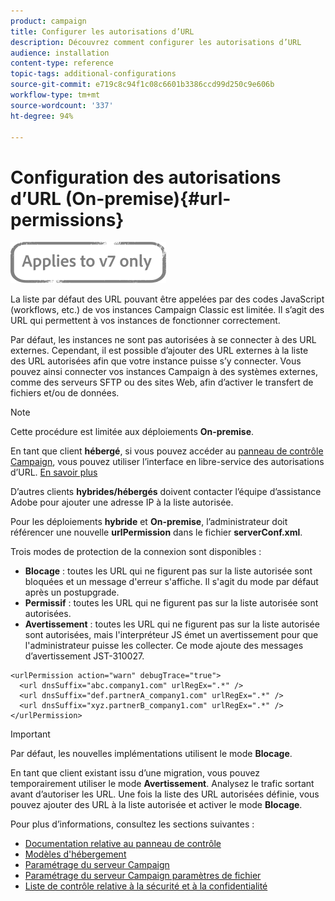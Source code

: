 ```yaml
---
product: campaign
title: Configurer les autorisations d’URL
description: Découvrez comment configurer les autorisations d’URL
audience: installation
content-type: reference
topic-tags: additional-configurations
source-git-commit: e719c8c94f1c08c6601b3386ccd99d250c9e606b
workflow-type: tm+mt
source-wordcount: '337'
ht-degree: 94%

---
```


# Configuration des autorisations d’URL (On-premise){#url-permissions}

![](../../assets/v7-only.svg)

La liste par défaut des URL pouvant être appelées par des codes JavaScript (workflows, etc.) de vos instances Campaign Classic est limitée. Il s’agit des URL qui permettent à vos instances de fonctionner correctement.

Par défaut, les instances ne sont pas autorisées à se connecter à des URL externes. Cependant, il est possible d’ajouter des URL externes à la liste des URL autorisées afin que votre instance puisse s’y connecter. Vous pouvez ainsi connecter vos instances Campaign à des systèmes externes, comme des serveurs SFTP ou des sites Web, afin d’activer le transfert de fichiers et/ou de données.

>[!NOTE]
>
>Cette procédure est limitée aux déploiements **On-premise**.
>
>En tant que client **hébergé**, si vous pouvez accéder au [panneau de contrôle Campaign](https://experienceleague.adobe.com/docs/control-panel/using/control-panel-home.html?lang=fr), vous pouvez utiliser l’interface en libre-service des autorisations d’URL. [En savoir plus](https://experienceleague.adobe.com/docs/control-panel/using/instances-settings/url-permissions.html?lang=fr)
>
>D’autres clients **hybrides/hébergés** doivent contacter l’équipe d’assistance Adobe pour ajouter une adresse IP à la liste autorisée.

Pour les déploiements **hybride** et **On-premise**, l’administrateur doit référencer une nouvelle **urlPermission** dans le fichier **serverConf.xml**.


Trois modes de protection de la connexion sont disponibles :

* **Blocage** : toutes les URL qui ne figurent pas sur la liste autorisée sont bloquées et un message d&#39;erreur s&#39;affiche. Il s&#39;agit du mode par défaut après un postupgrade.
* **Permissif** : toutes les URL qui ne figurent pas sur la liste autorisée sont autorisées.
* **Avertissement** : toutes les URL qui ne figurent pas sur la liste autorisée sont autorisées, mais l&#39;interpréteur JS émet un avertissement pour que l&#39;administrateur puisse les collecter. Ce mode ajoute des messages d’avertissement JST-310027.

```
<urlPermission action="warn" debugTrace="true">
  <url dnsSuffix="abc.company1.com" urlRegEx=".*" />
  <url dnsSuffix="def.partnerA_company1.com" urlRegEx=".*" />
  <url dnsSuffix="xyz.partnerB_company1.com" urlRegEx=".*" />
</urlPermission>
```

>[!IMPORTANT]
>
>Par défaut, les nouvelles implémentations utilisent le mode **Blocage**.
>
>En tant que client existant issu d’une migration, vous pouvez temporairement utiliser le mode **Avertissement**. Analysez le trafic sortant avant d’autoriser les URL. Une fois la liste des URL autorisées définie, vous pouvez ajouter des URL à la liste autorisée et activer le mode **Blocage**.

Pour plus d’informations, consultez les sections suivantes :

* [Documentation relative au panneau de contrôle](https://experienceleague.adobe.com/docs/control-panel/using/control-panel-home.html)
* [Modèles d&#39;hébergement](hosting-models.md)
* [Paramétrage du serveur Campaign](configuring-campaign-server.md)
* [Paramétrage du serveur Campaign   paramètres de fichier](the-server-configuration-file.md)
* [Liste de contrôle relative à la sécurité et à la confidentialité](get-started-security-privacy.md)
